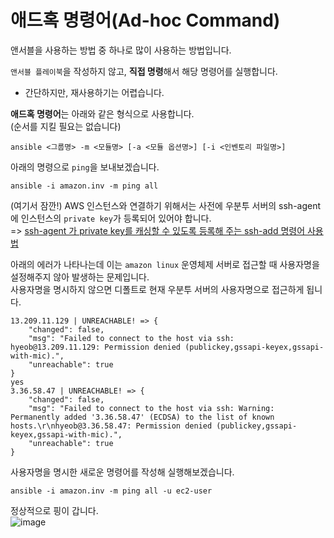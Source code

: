 # 애드혹 명령어(Ad-hoc Command)

앤서블을 사용하는 방법 중 하나로 많이 사용하는 방법입니다.

`앤서블 플레이북`을 작성하지 않고, **직접 명령**해서 해당 명령어를 실행합니다.

- 간단하지만, 재사용하기는 어렵습니다.

**애드혹 명령어**는 아래와 같은 형식으로 사용합니다.   
(순서를 지킬 필요는 없습니다)   
```
ansible <그룹명> -m <모듈명> [-a <모듈 옵션명>] [-i <인벤토리 파일명>]
```

아래의 명령으로 `ping`을 보내보겠습니다.   
```
ansible -i amazon.inv -m ping all
```

(여기서 잠깐!) AWS 인스턴스와 연결하기 위해서는 사전에 우분투 서버의 ssh-agent에 인스턴스의 `private key`가 등록되어 있어야 합니다.   
=> [ssh-agent 가 private key를 캐싱할 수 있도록 등록해 주는 ssh-add 명령어 사용법](https://github.com/khyup0629/devops/blob/main/etc/ssh-agent%20%EA%B0%80%20private%20key%EB%A5%BC%20%EC%BA%90%EC%8B%B1%ED%95%A0%20%EC%88%98%20%EC%9E%88%EB%8F%84%EB%A1%9D%20%EB%93%B1%EB%A1%9D%ED%95%B4%20%EC%A3%BC%EB%8A%94%20ssh-add%20%EB%AA%85%EB%A0%B9%EC%96%B4%20%EC%82%AC%EC%9A%A9%EB%B2%95.md#ssh-agent-%EA%B0%80-private-key%EB%A5%BC-%EC%BA%90%EC%8B%B1%ED%95%A0-%EC%88%98-%EC%9E%88%EB%8F%84%EB%A1%9D-%EB%93%B1%EB%A1%9D%ED%95%B4-%EC%A3%BC%EB%8A%94-ssh-add-%EB%AA%85%EB%A0%B9%EC%96%B4-%EC%82%AC%EC%9A%A9%EB%B2%95)

아래의 에러가 나타나는데 이는 `amazon linux` 운영체제 서버로 접근할 때 사용자명을 설정해주지 않아 발생하는 문제입니다.   
사용자명을 명시하지 않으면 디폴트로 현재 우분투 서버의 사용자명으로 접근하게 됩니다.   
```
13.209.11.129 | UNREACHABLE! => {
    "changed": false,
    "msg": "Failed to connect to the host via ssh: hyeob@13.209.11.129: Permission denied (publickey,gssapi-keyex,gssapi-with-mic).",
    "unreachable": true
}
yes
3.36.58.47 | UNREACHABLE! => {
    "changed": false,
    "msg": "Failed to connect to the host via ssh: Warning: Permanently added '3.36.58.47' (ECDSA) to the list of known hosts.\r\nhyeob@3.36.58.47: Permission denied (publickey,gssapi-keyex,gssapi-with-mic).",
    "unreachable": true
}
```

사용자명을 명시한 새로운 명령어를 작성해 실행해보겠습니다.   
```
ansible -i amazon.inv -m ping all -u ec2-user
```   

정상적으로 핑이 갑니다.   
![image](https://user-images.githubusercontent.com/43658658/159404447-6a2dd1ce-70c6-44dd-a19f-876f73dcbb8b.png)

